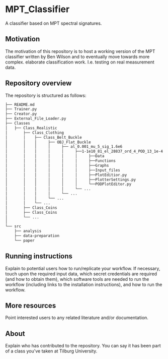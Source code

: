 # MPT_Classifier

A classifier based on MPT spectral signatures.


## Motivation

The motivation of this repository is to host a working version of the MPT classifier written by Ben Wilson and to eventually move towards more complex. elaborate classification work. I.e. testing on real measurement data.


## Repository overview

The repository is structured as follows:
```bash
├── README.md
├── Trainer.py
├── Creator.py
├── External_File_Loader.py
├── Classes
│   ├── Class_Realistic
│       ├── Class_Clothing
│       │    ├── Class_Belt_Buckle
│       │    │     ├── OBJ_Flat_Buckle
│       │    │     │     ├── al_0.001_mu_5_sig_1.6e6
│       │    │     │     │     ├──1-1e10_81_el_28837_ord_4_POD_13_1e-4
│       │    │     │     │     │     ├──Data
│       │    │     │     │     │     ├──Functions
│       │    │     │     │     │     ├──Graphs
│       │    │     │     │     │     ├──Input_files
│       │    │     │     │     │     ├──PlotEditior.py
│       │    │     │     │     │     ├──PlotterSettings.py
│       │    │     │     │     │     └──PODPlotEditor.py
│       │    │     │     │     └── ...
│       │    │     │     └── ...
│       │    │     └── ...
│       │    └── ...
│       ├── Class_Coins
│       ├── Class_Coins
│       └── ...
│
└── src
    ├── analysis
    ├── data-preparation
    └── paper

```
## Running instructions

Explain to potential users how to run/replicate your workflow. If necessary, touch upon the required input data, which secret credentials are required (and how to obtain them), which software tools are needed to run the workflow (including links to the installation instructions), and how to run the workflow.


## More resources

Point interested users to any related literature and/or documentation.


## About

Explain who has contributed to the repository. You can say it has been part of a class you've taken at Tilburg University.

